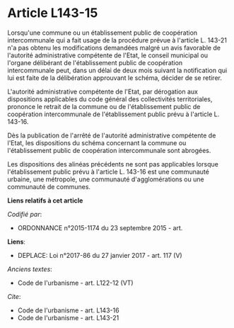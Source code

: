 # Article L143-15

Lorsqu'une commune ou un établissement public de coopération intercommunale qui a fait usage de la procédure prévue à
l'article L. 143-21 n'a pas obtenu les modifications demandées malgré un avis favorable de l'autorité administrative
compétente de l'Etat, le conseil municipal ou l'organe délibérant de l'établissement public de coopération intercommunale
peut, dans un délai de deux mois suivant la notification qui lui est faite de la délibération approuvant le schéma, décider
de se retirer.

L'autorité administrative compétente de l'Etat, par dérogation aux dispositions applicables du code général des collectivités
territoriales, prononce le retrait de la commune ou de l'établissement public de coopération intercommunale de
l'établissement public prévu à l'article L. 143-16.

Dès la publication de l'arrêté de l'autorité administrative compétente de l'Etat, les dispositions du schéma concernant la
commune ou l'établissement public de coopération intercommunale sont abrogées.

Les dispositions des alinéas précédents ne sont pas applicables lorsque l'établissement public prévu à l'article L. 143-16
est une communauté urbaine, une métropole, une communauté d'agglomérations ou une communauté de communes.

**Liens relatifs à cet article**

_Codifié par_:

  - ORDONNANCE n°2015-1174 du 23 septembre 2015 - art.

**Liens**:

  - DEPLACE: Loi n°2017-86 du 27 janvier 2017 - art. 117 (V)

_Anciens textes_:

  - Code de l'urbanisme - art. L122-12 (VT)

_Cite_:

  - Code de l'urbanisme - art. L143-16
  - Code de l'urbanisme - art. L143-21
